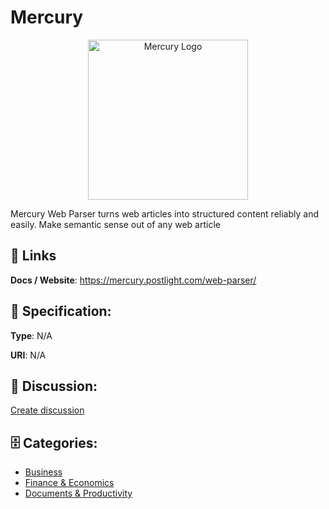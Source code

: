 # Mercury
<p align="center">
    <img width="256" src="https://raw.githubusercontent.com/apis-list/apis-list/main/apis/mercury/logo_256x256.png" alt="Mercury Logo"/>
</p>

Mercury Web Parser turns web articles into structured content reliably and easily. Make semantic sense out of any web article

##  🔗 Links
**Docs / Website**: https://mercury.postlight.com/web-parser/

## 🧬 Specification:
**Type**: N/A

**URI**: N/A

## 💬 Discussion:
[Create discussion](https://github.com/apis-list/apis-list/discussions/new)

## 🗄️ Categories:
- [Business](https://github.com/apis-list/apis-list#business)
- [Finance & Economics](https://github.com/apis-list/apis-list#finance--economics)
- [Documents & Productivity](https://github.com/apis-list/apis-list#documents--productivity)



